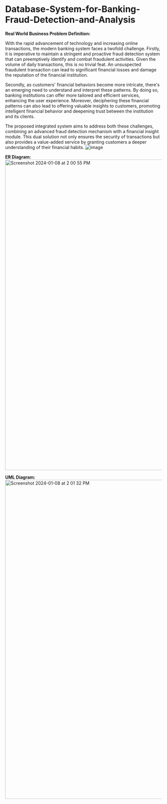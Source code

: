# Database-System-for-Banking-Fraud-Detection-and-Analysis

**Real World Business Problem Definition:**

With the rapid advancement of technology and increasing online transactions, the modern banking system faces a twofold challenge. Firstly, it is imperative to maintain a stringent and proactive fraud detection system that can preemptively identify and combat fraudulent activities. Given the volume of daily transactions, this is no trivial feat. An unsuspected fraudulent transaction can lead to significant financial losses and damage the reputation of the financial institution.

Secondly, as customers' financial behaviors become more intricate, there's an emerging need to understand and interpret these patterns. By doing so, banking institutions can offer more tailored and efficient services, enhancing the user experience. Moreover, deciphering these financial patterns can also lead to offering valuable insights to customers, promoting intelligent financial behavior and deepening trust between the institution and its clients.

The proposed integrated system aims to address both these challenges, combining an advanced fraud detection mechanism with a financial insight module. This dual solution not only ensures the security of transactions but also provides a value-added service by granting customers a deeper understanding of their financial habits.
![image](https://github.com/nayakatul/Database-System-for-Banking-Fraud-Detection-and-Analysis/assets/125909401/a6b069d9-13d7-4171-913a-ddd826a4ed00)

**ER Diagram:**
<img width="997" alt="Screenshot 2024-01-08 at 2 00 55 PM" src="https://github.com/nayakatul/Database-System-for-Banking-Fraud-Detection-and-Analysis/assets/125909401/4025862d-73c9-44c8-9602-2cf279adee19">


**UML Diagram:**
<img width="1024" alt="Screenshot 2024-01-08 at 2 01 32 PM" src="https://github.com/nayakatul/Database-System-for-Banking-Fraud-Detection-and-Analysis/assets/125909401/464ff71e-06f2-4c34-853e-e670610bd52b">
